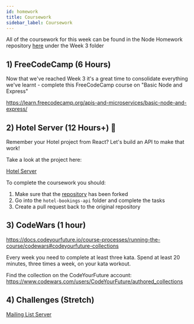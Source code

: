 ```yaml
---
id: homework
title: Coursework
sidebar_label: Coursework
---
```


All of the coursework for this week can be found in the Node Homework repository [here](https://github.com/CodeYourFuture/NodeJS-Homework) under the Week 3 folder

## 1) FreeCodeCamp (6 Hours)

Now that we've reached Week 3 it's a great time to consolidate everything we've learnt - complete this FreeCodeCamp course on "Basic Node and Express"

https://learn.freecodecamp.org/apis-and-microservices/basic-node-and-express/

## 2) Hotel Server (12 Hours+) 🔑

Remember your Hotel project from React? Let's build an API to make that work!

Take a look at the project here:

[Hotel Server](https://github.com/CodeYourFuture/Module-Node/tree/main/hotel-bookings-api)

To complete the coursework you should:

1. Make sure that the [repository](https://github.com/CodeYourFuture/Module-Node) has been forked
2. Go into the `hotel-bookings-api` folder and complete the tasks
3. Create a pull request back to the original repository

## 3) CodeWars (1 hour)
https://docs.codeyourfuture.io/course-processes/running-the-course/codewars#codeyourfuture-collections

Every week you need to complete at least three kata. Spend at least 20 minutes, three times a week, on your kata workout.

Find the collection on the CodeYourFuture account: https://www.codewars.com/users/CodeYourFuture/authored_collections

## 4) Challenges (Stretch)

[Mailing List Server](https://github.com/CodeYourFuture/Module-Node/tree/main/mailing-list-api)
